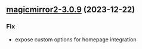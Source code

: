 

## [magicmirror2-3.0.9](https://github.com/truecharts/charts/compare/magicmirror2-3.0.8...magicmirror2-3.0.9) (2023-12-22)

### Fix

- expose custom options for homepage integration
  
  